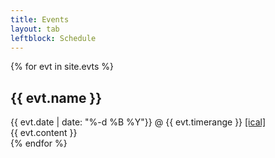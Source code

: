 ```yaml
---
title: Events
layout: tab
leftblock: Schedule
---
```


{% for evt in site.evts %}
<h2> {{ evt.name }}</h2>
{{ evt.date |  date: "%-d %B %Y"}}
@ {{ evt.timerange }}
<a href="{{ evt.ical }}"> [ical] </a>
<div class="evt-details">
{{ evt.content }}
</div>
{% endfor %}